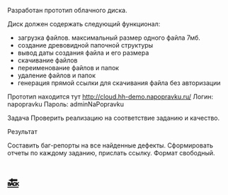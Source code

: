Разработан прототип облачного диска. 

Диск должен содержать следующий функционал:

- загрузка файлов. максимальный размер одного файла 7мб.
- создание древовидной папочной структуры
- вывод даты создания файла и его размера
- скачивание файлов
- переименование файлов и папок
- удаление файлов и папок
- генерация прямой ссылки  для скачивания файла без авторизации

Прототип находится тут
http://cloud.hh-demo.napopravku.ru/
Логин: napopravku
Пароль: adminNaPopravku

Задача
Проверить реализацию на соответствие заданию и качество.


Результат

Составить баг-репорты на все найденные дефекты. Сформировать отчеты по каждому заданию, прислать ссылку. Формат свободный.

# [🔙](../README.md)